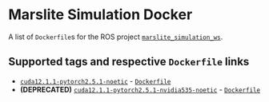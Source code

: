 # Marslite Simulation Docker

A list of `Dockerfile`s for the ROS project [`marslite_simulation_ws`](https://github.com/HandianYang/marslite_simulation_ws).

## Supported tags and respective `Dockerfile` links
* [`cuda12.1.1-pytorch2.5.1-noetic`](https://hub.docker.com/layers/handianyang/marslite-simulation/cuda12.1.1-pytorch2.5.1-noetic/images/sha256-dbcb87e6fea14d76302abe128feb0d82ed4f469f07a06f9bcb6838ec6c2ec283?context=repo) - [`Dockerfile`]()
* **(DEPRECATED)** [`cuda12.1.1-pytorch2.5.1-nvidia535-noetic`](https://hub.docker.com/layers/handianyang/marslite-simulation/cuda12.1.1-pytorch2.5.1-nvidia535-noetic/images/sha256-25fff8f055cef7d643f14020afdc3f7c727eedaaeeb79116816cd064ed1fdfe3?context=repo) - [`Dockerfile`](https://github.com/HandianYang/marslite_simulation_docker/blob/main/cuda12-1-1_pytorch2-5-1_nvidia535_noetic/Dockerfile)
